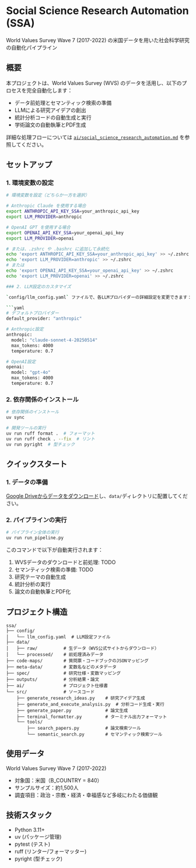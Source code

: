 # Social Science Research Automation (SSA)

World Values Survey Wave 7 (2017-2022) の米国データを用いた社会科学研究の自動化パイプライン

## 概要

本プロジェクトは、World Values Survey (WVS) のデータを活用し、以下のプロセスを完全自動化します：
- データ前処理とセマンティック検索の準備
- LLMによる研究アイデアの創出
- 統計分析コードの自動生成と実行
- 学術論文の自動執筆とPDF生成

詳細な処理フローについては [`ai/social_science_research_automation.md`](ai/social_science_research_automation.md) を参照してください。

## セットアップ

### 1. 環境変数の設定

```bash
# 環境変数を設定（どちらか一方を選択）

# Anthropic Claude を使用する場合
export ANTHROPIC_API_KEY_SSA=your_anthropic_api_key
export LLM_PROVIDER=anthropic

# OpenAI GPT を使用する場合
export OPENAI_API_KEY_SSA=your_openai_api_key
export LLM_PROVIDER=openai

# または、.zshrc や .bashrc に追加して永続化
echo 'export ANTHROPIC_API_KEY_SSA=your_anthropic_api_key' >> ~/.zshrc
echo 'export LLM_PROVIDER=anthropic' >> ~/.zshrc
# または
echo 'export OPENAI_API_KEY_SSA=your_openai_api_key' >> ~/.zshrc
echo 'export LLM_PROVIDER=openai' >> ~/.zshrc

### 2. LLM設定のカスタマイズ

`config/llm_config.yaml` ファイルで、各LLMプロバイダーの詳細設定を変更できます：

```yaml
# デフォルトプロバイダー
default_provider: "anthropic"

# Anthropic設定
anthropic:
  model: "claude-sonnet-4-20250514"
  max_tokens: 4000
  temperature: 0.7

# OpenAI設定
openai:
  model: "gpt-4o"
  max_tokens: 4000
  temperature: 0.7
```

### 2. 依存関係のインストール

```bash
# 依存関係のインストール
uv sync

# 開発ツールの実行
uv run ruff format .  # フォーマット
uv run ruff check . --fix  # リント
uv run pyright  # 型チェック
```

## クイックスタート

### 1. データの準備

[Google Driveからデータをダウンロード](https://drive.google.com/file/d/1QmQXt5N6XBcXlYkNWd-5-Ocx6rqXvUdE/view?usp=drive_link)し、`data/`ディレクトリに配置してください。

### 2. パイプラインの実行

```bash
# パイプライン全体の実行
uv run run_pipeline.py
```

このコマンドで以下が自動実行されます：
1. WVSデータのダウンロードと前処理: TODO
2. セマンティック検索の準備: TODO
3. 研究テーマの自動生成
4. 統計分析の実行
5. 論文の自動執筆とPDF化

## プロジェクト構造

```
ssa/
├── config/
│   └── llm_config.yaml  # LLM設定ファイル
├── data/
│   ├── raw/          # 生データ（WVS公式サイトからダウンロード）
│   └── processed/    # 前処理済みデータ
├── code-maps/        # 質問票・コードブックのJSONマッピング
├── meta-data/        # 変数名などのメタデータ
├── spec/             # 研究仕様・変数マッピング
├── outputs/          # 分析結果・論文
├── ai/               # プロジェクト仕様書
└── src/              # ソースコード
    ├── generate_research_ideas.py    # 研究アイデア生成
    ├── generate_and_execute_analysis.py  # 分析コード生成・実行
    ├── generate_paper.py             # 論文生成
    ├── terminal_formatter.py         # ターミナル出力フォーマット
    └── tools/
        ├── search_papers.py          # 論文検索ツール
        └── semantic_search.py        # セマンティック検索ツール
```

## 使用データ

World Values Survey Wave 7 (2017-2022)
- 対象国：米国（B_COUNTRY = 840）
- サンプルサイズ：約1,500人
- 調査項目：政治・宗教・経済・幸福感など多岐にわたる価値観

## 技術スタック

- Python 3.11+
- uv (パッケージ管理)
- pytest (テスト)
- ruff (リンター/フォーマッター)
- pyright (型チェック)